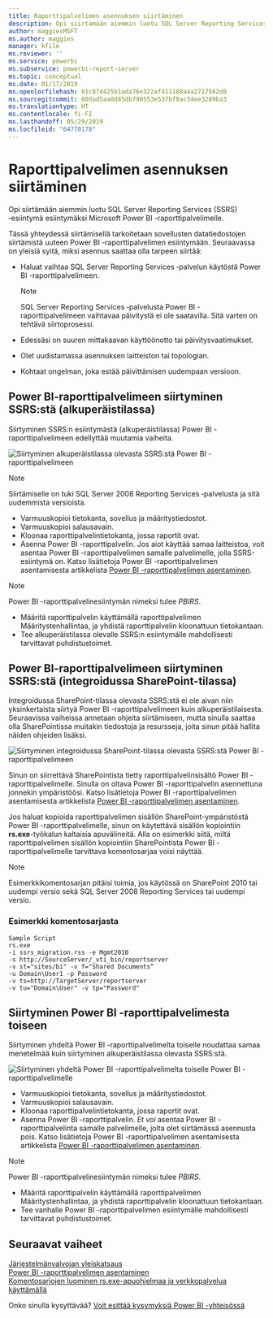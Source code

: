```yaml
---
title: Raporttipalvelimen asennuksen siirtäminen
description: Opi siirtämään aiemmin luotu SQL Server Reporting Services ‑esiintymä esiintymäksi Microsoft Power BI -raporttipalvelimelle.
author: maggiesMSFT
ms.author: maggies
manager: kfile
ms.reviewer: ''
ms.service: powerbi
ms.subservice: powerbi-report-server
ms.topic: conceptual
ms.date: 01/17/2019
ms.openlocfilehash: 01c87d425b1ada76e322af411188a4a2717562d0
ms.sourcegitcommit: 60dad5aa0d85db790553e537bf8ac34ee3289ba3
ms.translationtype: HT
ms.contentlocale: fi-FI
ms.lasthandoff: 05/29/2019
ms.locfileid: "64770178"
---
```

# <a name="migrate-a-report-server-installation"></a>Raporttipalvelimen asennuksen siirtäminen

Opi siirtämään aiemmin luotu SQL Server Reporting Services (SSRS) ‑esiintymä esiintymäksi Microsoft Power BI -raporttipalvelimelle.

Tässä yhteydessä siirtämisellä tarkoitetaan sovellusten datatiedostojen siirtämistä uuteen Power BI -raporttipalvelimen esiintymään. Seuraavassa on yleisiä syitä, miksi asennus saattaa olla tarpeen siirtää:

* Haluat vaihtaa SQL Server Reporting Services ‑palvelun käytöstä Power BI -raporttipalvelimeen.
  
  > [!NOTE]
  > SQL Server Reporting Services ‑palvelusta Power BI -raporttipalvelimeen vaihtavaa päivitystä ei ole saatavilla. Sitä varten on tehtävä siirtoprosessi.

* Edessäsi on suuren mittakaavan käyttöönotto tai päivitysvaatimukset.
* Olet uudistamassa asennuksen laitteiston tai topologian.
* Kohtaat ongelman, joka estää päivittämisen uudempaan versioon.

## <a name="migrating-to-power-bi-report-server-from-ssrs-native-mode"></a>Power BI-raporttipalvelimeen siirtyminen SSRS:stä (alkuperäistilassa)

Siirtyminen SSRS:n esiintymästä (alkuperäistilassa) Power BI -raporttipalvelimeen edellyttää muutamia vaiheita.

![Siirtyminen alkuperäistilassa olevasta SSRS:stä Power BI -raporttipalvelimeen](media/migrate-report-server/migrate-from-ssrs-native.png "Siirtyminen alkuperäistilassa olevasta SSRS:stä Power BI -raporttipalvelimeen")

> [!NOTE]
> Siirtämiselle on tuki SQL Server 2008 Reporting Services ‑palvelusta ja sitä uudemmista versioista.

* Varmuuskopioi tietokanta, sovellus ja määritystiedostot.
* Varmuuskopioi salausavain.
* Kloonaa raporttipalvelintietokanta, jossa raportit ovat.
* Asenna Power BI -raporttipalvelin. Jos aiot käyttää samaa laitteistoa, voit asentaa Power BI -raporttipalvelimen samalle palvelimelle, jolla SSRS-esiintymä on. Katso lisätietoja Power BI -raporttipalvelimen asentamisesta artikkelista [Power BI -raporttipalvelimen asentaminen](install-report-server.md).

> [!NOTE]
> Power BI -raporttipalvelinesiintymän nimeksi tulee *PBIRS*.

* Määritä raporttipalvelin käyttämällä raporttipalvelimen Määritystenhallintaa, ja yhdistä raporttipalvelin kloonattuun tietokantaan.
* Tee alkuperäistilassa olevalle SSRS:n esiintymälle mahdollisesti tarvittavat puhdistustoimet.

## <a name="migration-to-power-bi-report-server-from-ssrs-sharepoint-integrated-mode"></a>Power BI-raporttipalvelimeen siirtyminen SSRS:stä (integroidussa SharePoint-tilassa)

Integroidussa SharePoint-tilassa olevasta SSRS:stä ei ole aivan niin yksinkertaista siirtyä Power BI -raporttipalvelimeen kuin alkuperäistilaisesta. Seuraavissa vaiheissa annetaan ohjeita siirtämiseen, mutta sinulla saattaa olla SharePointissa muitakin tiedostoja ja resursseja, joita sinun pitää hallita näiden ohjeiden lisäksi.

![Siirtyminen integroidussa SharePoint-tilassa olevasta SSRS:stä Power BI -raporttipalvelimeen](media/migrate-report-server/migrate-from-ssrs-sharepoint.png "Siirtyminen integroidussa SharePoint-tilassa olevasta SSRS:stä Power BI -raporttipalvelimeen")

Sinun on siirrettävä SharePointista tietty raporttipalvelinsisältö Power BI -raporttipalvelimelle. Sinulla on oltava Power BI -raporttipalvelin asennettuna jonnekin ympäristöösi. Katso lisätietoja Power BI -raporttipalvelimen asentamisesta artikkelista [Power BI -raporttipalvelimen asentaminen](install-report-server.md).

Jos haluat kopioida raporttipalvelimen sisällön SharePoint-ympäristöstä Power BI -raporttipalvelimelle, sinun on käytettävä sisällön kopiointiin **rs.exe**-työkalun kaltaisia apuvälineitä. Alla on esimerkki siitä, miltä raporttipalvelimen sisällön kopiointiin SharePointista Power BI -raporttipalvelimelle tarvittava komentosarjaa voisi näyttää.

> [!NOTE]
> Esimerkkikomentosarjan pitäisi toimia, jos käytössä on SharePoint 2010 tai uudempi versio sekä SQL Server 2008 Reporting Services tai uudempi versio.

### <a name="sample-script"></a>Esimerkki komentosarjasta

```
Sample Script
rs.exe
-i ssrs_migration.rss -e Mgmt2010
-s http://SourceServer/_vti_bin/reportserver
-v st="sites/bi" -v f="Shared Documents“
-u Domain\User1 -p Password
-v ts=http://TargetServer/reportserver
-v tu="Domain\User" -v tp="Password"
```

## <a name="migrating-from-one-power-bi-report-server-to-another"></a>Siirtyminen Power BI -raporttipalvelimesta toiseen

Siirtyminen yhdeltä Power BI -raporttipalvelimelta toiselle noudattaa samaa menetelmää kuin siirtyminen alkuperäistilassa olevasta SSRS:stä.

![Siirtyminen yhdeltä Power BI -raporttipalvelimelta toiselle Power BI -raporttipalvelimelle](media/migrate-report-server/migrate-from-pbirs.png "Siirtyminen yhdeltä Power BI -raporttipalvelimelta toiselle Power BI -raporttipalvelimelle")

* Varmuuskopioi tietokanta, sovellus ja määritystiedostot.
* Varmuuskopioi salausavain.
* Kloonaa raporttipalvelintietokanta, jossa raportit ovat.
* Asenna Power BI -raporttipalvelin. *Et voi* asentaa Power BI -raporttipalvelinta samalle palvelimelle, jolta olet siirtämässä asennusta pois. Katso lisätietoja Power BI -raporttipalvelimen asentamisesta artikkelista [Power BI -raporttipalvelimen asentaminen](install-report-server.md).

> [!NOTE]
> Power BI -raporttipalvelinesiintymän nimeksi tulee *PBIRS*.

* Määritä raporttipalvelin käyttämällä raporttipalvelimen Määritystenhallintaa, ja yhdistä raporttipalvelin kloonattuun tietokantaan.
* Tee vanhalle Power BI -raporttipalvelimen esiintymälle mahdollisesti tarvittavat puhdistustoimet.

## <a name="next-steps"></a>Seuraavat vaiheet

[Järjestelmänvalvojan yleiskatsaus](admin-handbook-overview.md)  
[Power BI -raporttipalvelimen asentaminen](install-report-server.md)  
[Komentosarjojen luominen rs.exe-apuohjelmaa ja verkkopalvelua käyttämällä](https://docs.microsoft.com/sql/reporting-services/tools/script-with-the-rs-exe-utility-and-the-web-service)

Onko sinulla kysyttävää? [Voit esittää kysymyksiä Power BI -yhteisössä](https://community.powerbi.com/)